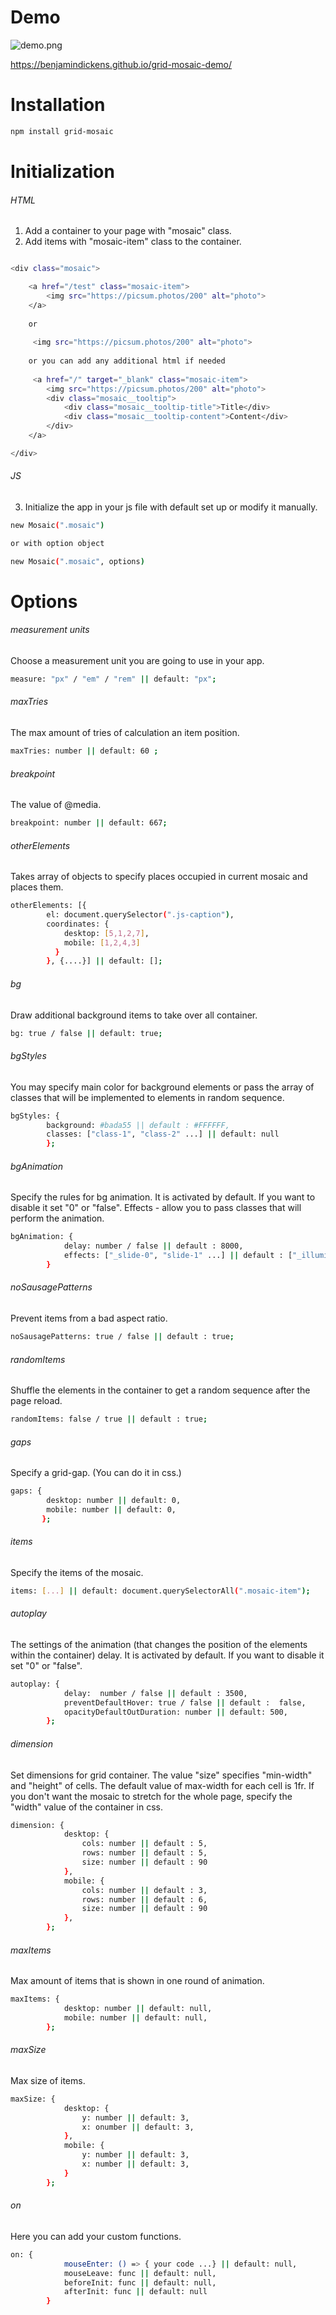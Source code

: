 # Demo

![demo.png](demo.png)

https://benjamindickens.github.io/grid-mosaic-demo/

# Installation

```bash
npm install grid-mosaic
```

# Initialization

###### HTML
1) Add a container to your page with "mosaic" class.
2) Add items with "mosaic-item" class to the container.

```bash

<div class="mosaic">

    <a href="/test" class="mosaic-item">
        <img src="https://picsum.photos/200" alt="photo">
    </a>
    
    or 
    
     <img src="https://picsum.photos/200" alt="photo">
     
    or you can add any additional html if needed
    
     <a href="/" target="_blank" class="mosaic-item">
        <img src="https://picsum.photos/200" alt="photo">
        <div class="mosaic__tooltip">
            <div class="mosaic__tooltip-title">Title</div>
            <div class="mosaic__tooltip-content">Content</div>
        </div>
    </a>

</div>
```

###### JS
3) Initialize the app in your js file with default set up or modify it manually.

```bash
new Mosaic(".mosaic")

or with option object

new Mosaic(".mosaic", options)
```

# Options

###### measurement units
Choose a measurement unit you are going to use in your app.
```bash
measure: "px" / "em" / "rem" || default: "px";
```

###### maxTries
The max amount of tries of calculation an item position.
```bash
maxTries: number || default: 60 ;
```

###### breakpoint
The value of @media.
```bash
breakpoint: number || default: 667;
```

###### otherElements
Takes array of objects to specify places occupied in current mosaic and places them.
```bash
otherElements: [{
        el: document.querySelector(".js-caption"),
        coordinates: {
            desktop: [5,1,2,7],
            mobile: [1,2,4,3]
          }
        }, {....}] || default: [];
```

###### bg
Draw additional background items to take over all container.
```bash
bg: true / false || default: true;
```

###### bgStyles
You may specify main color for background elements or pass the array of classes that will be implemented to elements in random sequence.
```bash
bgStyles: {
        background: #bada55 || default : #FFFFFF,
        classes: ["class-1", "class-2" ...] || default: null
        };
```

###### bgAnimation
Specify the rules for bg animation. It is activated by default. If you want to disable it set "0" or "false".
Effects - allow you to pass classes that will perform the animation.
```bash
bgAnimation: {
            delay: number / false || default : 8000,
            effects: ["_slide-0", "slide-1" ...] || default : ["_illuminate-0", "_illuminate-1", "_illuminate-2", "_illuminate-3"]
        }
```

###### noSausagePatterns
Prevent items from a bad aspect ratio. 
```bash
noSausagePatterns: true / false || default : true;
```

###### randomItems
Shuffle the elements in the container to get a random sequence after the page reload.
```bash
randomItems: false / true || default : true;
```

###### gaps
Specify a grid-gap. (You can do it in css.)
```bash
gaps: {
        desktop: number || default: 0,
        mobile: number || default: 0,
       };
```

###### items
Specify the items of the mosaic.
```bash
items: [...] || default: document.querySelectorAll(".mosaic-item");
```

###### autoplay
The settings of the animation (that changes the position of the elements within the container) delay.  It is activated by default. If you want to disable it set "0" or "false".
```bash
autoplay: {
            delay:  number / false || default : 3500,
            preventDefaultHover: true / false || default :  false,
            opacityDefaultOutDuration: number || default: 500,
        };
```

###### dimension
Set dimensions for grid container. The value "size" specifies "min-width" and "height" of cells.
The default value of max-width for each cell is 1fr. If you don't want the mosaic to stretch for the whole page, specify the "width" value of the container in css.
```bash
dimension: {
            desktop: {
                cols: number || default : 5,
                rows: number || default : 5,
                size: number || default : 90
            },
            mobile: {
                cols: number || default : 3,
                rows: number || default : 6,
                size: number || default : 90
            },
        };
```

###### maxItems
Max amount of items that is shown in one round of animation.
```bash
maxItems: {
            desktop: number || default: null,
            mobile: number || default: null,
        };
```

###### maxSize
Max size of items.
```bash
maxSize: {
            desktop: {
                y: number || default: 3,
                x: onumber || default: 3,
            },
            mobile: {
                y: number || default: 3,
                x: number || default: 3,
            }
        };
```

###### on
Here you can add your custom functions.
```bash
on: {
            mouseEnter: () => { your code ...} || default: null,
            mouseLeave: func || default: null,
            beforeInit: func || default: null,
            afterInit: func || default: null
        }
```